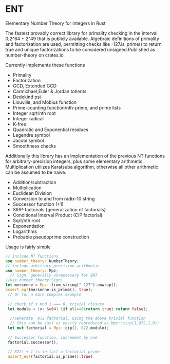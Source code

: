 # ENT

Elementary Number Theory for Integers in Rust

The fastest provably correct library for primality checking in the interval 0;2^64 + 2^49 that is publicly available. Algebraic definitions of primality and factorization are used, permitting checks like -127.is_prime() to return true and unique factorizations to be considered unsigned.Published as number-theory on crates.io



Currently implements these functions

- Primality
- Factorization
- GCD, Extended GCD
- Carmichael,Euler & Jordan totients 
- Dedekind psi
- Liouville, and Mobius function
- Prime-counting function/nth-prime, and prime lists
- Integer sqrt/nth root
- Integer radical
- K-free
- Quadratic and Exponential residues
- Legendre symbol
- Jacobi symbol
- Smoothness checks

 Additionally this library has an implementation of the previous NT functions for arbitrary-precision integers, plus some elementary arithmetic.
 Multiplication utilizes Karatsuba algorithm, otherwise all other arithmetic can be assumed to be naive. 
 
 - Addition/subtraction
 - Multiplication 
 - Euclidean Division 
 - Conversion to and from radix-10 string
 - Successor function (+1)
 - SIRP-factorials {generalization of factorials}
 - Conditional Interval Product (CIP factorial)
 - Sqrt/nth root
 - Exponentiation
 - Logarithms
 - Probable pseudoprime construction

Usage is fairly simple
 ```rust
 // include NT functions
 use number_theory::NumberTheory;
 // include arbitrary-precision arithmetic
 use number_theory::Mpz;
   // Sign, generally unnecessary for ENT
 //use number_theory:Sign; 
 let mersenne = Mpz::from_string("-127").unwrap(); 
 assert_eq!(mersenne.is_prime(), true);
  // Or for a more complex example
  
  // check if x mod 1 === 0, trivial closure
  let modulo = |x: &u64| {if x%1==0{return true} return false};
  
   //Generate  872 factorial, using the above trivial function
   // this can be just as easily reproduced as Mpz::sirp(1,872,1,0);
  let mut factorial = Mpz::cip(1, 872,modulo);
  
  // Successor function, increment by one
  factorial.successor();
  
  // 872! + 1 is in-fact a factorial prime
  assert_eq!(factorial.is_prime(),true)
 ```
